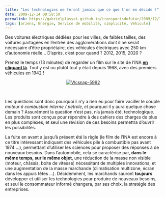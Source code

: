 ```yaml
---
title: "Les technologies ne feront jamais que ce que l’on en décide !"
date: 2009-12-14 09:58:50
permalink: https://gabrielplassat.github.io/transportsdufutur/2009/12/les-technologies-ne-feront-jamais-que-ce-que-lon-en-decide.html
tags: [arzens, Energie, Service de mobilité, simplicité, Véhicule]
---
```


<p class="MsoNormal"><span>Des voitures électriques dédiées pour les villes, de faibles tailles, des voitures partagées en l’entrée des agglomérations dont il ne serait nécessaire d’être propriétaire, des véhicules électriques avec 250 km d’autonomie réelle… D’après, c’est pour quand ? 2012, 2015, 2020 ?</span></p> <p class="MsoNormal"><span></span></p> <p class="MsoNormal"><span>Prenez le temps (13 minutes) de regarder un film sur le site de l’INA <strong><a href="http://www.ina.fr/economie-et-societe/environnement-et-urbanisme/video/CAF86014983/a-quand-la-voiture-electrique.fr.html" title="la voiture électrique 1968">en cliquant là</a></strong>. Tout y est ou plutôt tout y était depuis 1968, avec des premiers véhicules en 1942 !</span></p> <p class="MsoNormal"><span></span></p> <p align="center" class="MsoNormal"><span></span></p> <p align="center" class="MsoNormal"><span> <a href="https://gabrielplassat.github.io/transportsdufutur/wp-content/uploads/sites/6/old/6a0120a66d2ad4970b012876514ac6970c-pi.png"><img alt="Vlcsnap-5992" border="0" class="asset asset-image at-xid-6a0120a66d2ad4970b012876514ac6970c " src="/wp-content/uploads/sites/6/old/6a0120a66d2ad4970b012876514ac6970c-800wi.png" title="Vlcsnap-5992" /></a> <br /></span></p> <p class="MsoNormal"><span></span> </p> <p class="MsoNormal"><span>Les questions sont donc pourquoi il n’y a rien eu pour faire vaciller le couple <em>moteur à combustion interne / pétrole</em>, et pourquoi il y aura quelque chose demain ? Assurément la question n’est pas, n’a jamais été, technologique. Les produits sont conçus pour répondre à des cahiers des charges de plus en plus complexes, et seul une révision de ces besoins permettra d’ouvrir les possibilités.</span></p> <p class="MsoNormal"><span></span></p><span>La fuite en avant a jusqu’à présent été la règle (le film de l’INA est encore à ce titre intéressant indiquant des véhicules pile à combustible pas avant 1974 …), permettant d’utiliser les sciences pour proposer des réponses à de nouveaux besoins. Dans l’automobile, cela se caractérise par, <strong>dans le même temps, sur le même objet</strong>, une réduction de la masse non visible (moteur, châssis, boite de vitesse) nécessitant de multiples innovations, et une augmentation de la masse marchande (climatisation multizone, écran dans les appuis têtes …). Décidemment, les marchands sauront <strong>toujours</strong> développer et utiliser les technologies pour produire de nouveaux besoins, et seul le consommateur informé changera, par ses choix, la stratégie des entreprises.</span>
